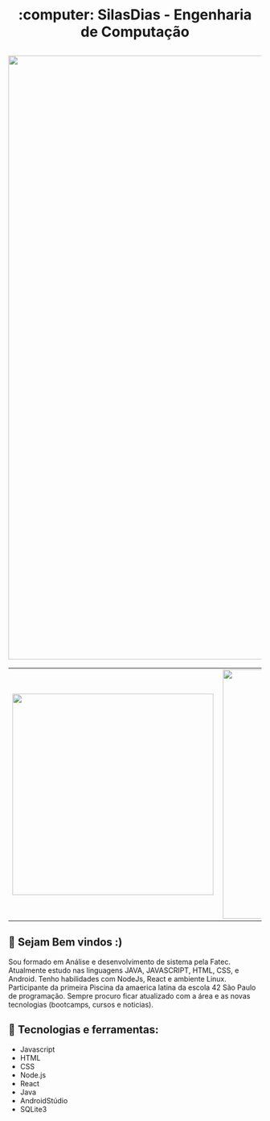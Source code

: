<h1 align="center">
  :computer: SilasDias - Engenharia de Computação
</h1>

<h2 align="center">
    <img alt="preview application" src="https://i.imgur.com/X23oEk3.png" width="1200px"/>
</h2>

<center>
<table>
    <tr>
        <td><img width="400px" align="left" src="https://github-readme-stats.vercel.app/api/top-langs/?username=silasdias&hide=html&layout=compact&theme=buefy" /></td>
        <td><img width="495px" align="left" src="https://github-readme-stats.vercel.app/api?username=silasdias&theme=buefy"/></td>
    </tr>   
</table>
</center>



## :book: Sejam Bem vindos :)

<p> 
Sou formado em Análise e desenvolvimento de sistema pela Fatec. Atualmente estudo nas linguagens JAVA, JAVASCRIPT, HTML, CSS, e Android. Tenho habilidades com NodeJs, React e ambiente Linux. Participante da primeira Piscina da amaerica latina da escola  42 São Paulo de programação. Sempre procuro ficar atualizado com a área e as novas tecnologias (bootcamps, cursos e noticias).
    
    
 ## :iphone: Tecnologias e ferramentas:
 <ul>
  <li>Javascript</li>
  <li>HTML</li>
  <li>CSS</li>
  <li>Node.js</li>
  <li>React</li>
  <li>Java</li>
  <li>AndroidStúdio</li>
  <li>SQLite3</li>
 </ul>

